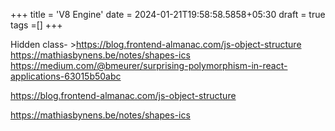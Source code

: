 +++
title = 'V8 Engine'
date = 2024-01-21T19:58:58.5858+05:30
draft = true
tags =[]
+++ 


Hidden class- >https://blog.frontend-almanac.com/js-object-structure
https://mathiasbynens.be/notes/shapes-ics
https://medium.com/@bmeurer/surprising-polymorphism-in-react-applications-63015b50abc

https://blog.frontend-almanac.com/js-object-structure

https://mathiasbynens.be/notes/shapes-ics